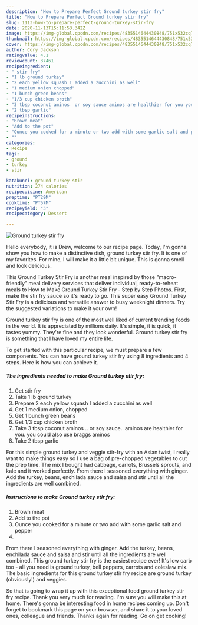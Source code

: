 ```yaml
---
description: "How to Prepare Perfect Ground turkey stir fry"
title: "How to Prepare Perfect Ground turkey stir fry"
slug: 1113-how-to-prepare-perfect-ground-turkey-stir-fry
date: 2020-11-13T15:11:53.342Z
image: https://img-global.cpcdn.com/recipes/4835514644430848/751x532cq70/ground-turkey-stir-fry-recipe-main-photo.jpg
thumbnail: https://img-global.cpcdn.com/recipes/4835514644430848/751x532cq70/ground-turkey-stir-fry-recipe-main-photo.jpg
cover: https://img-global.cpcdn.com/recipes/4835514644430848/751x532cq70/ground-turkey-stir-fry-recipe-main-photo.jpg
author: Cory Jackson
ratingvalue: 4.1
reviewcount: 37461
recipeingredient:
- " stir fry"
- "1 lb ground turkey"
- "2 each yellow squash I added a zucchini as well"
- "1 medium onion chopped"
- "1 bunch green beans"
- "1/3 cup chicken broth"
- "3 tbsp coconut aminos  or soy sauce aminos are healthier for you you could also use braggs aminos"
- "2 tbsp garlic"
recipeinstructions:
- "Brown meat"
- "Add to the pot"
- "Ounce you cooked for a minute or two add with some garlic salt and pepper"
- ""
categories:
- Recipe
tags:
- ground
- turkey
- stir

katakunci: ground turkey stir 
nutrition: 274 calories
recipecuisine: American
preptime: "PT29M"
cooktime: "PT57M"
recipeyield: "3"
recipecategory: Dessert

---
```



![Ground turkey stir fry](https://img-global.cpcdn.com/recipes/4835514644430848/751x532cq70/ground-turkey-stir-fry-recipe-main-photo.jpg)

Hello everybody, it is Drew, welcome to our recipe page. Today, I'm gonna show you how to make a distinctive dish, ground turkey stir fry. It is one of my favorites. For mine, I will make it a little bit unique. This is gonna smell and look delicious.

This Ground Turkey Stir Fry is another meal inspired by those &#34;macro-friendly&#34; meal delivery services that deliver individual, ready-to-reheat meals to How to Make Ground Turkey Stir Fry - Step by Step Photos. First, make the stir fry sauce so it&#39;s ready to go. This super easy Ground Turkey Stir Fry is a delicious and versatile answer to busy weeknight dinners. Try the suggested variations to make it your own!

Ground turkey stir fry is one of the most well liked of current trending foods in the world. It is appreciated by millions daily. It's simple, it is quick, it tastes yummy. They're fine and they look wonderful. Ground turkey stir fry is something that I have loved my entire life.


To get started with this particular recipe, we must prepare a few components. You can have ground turkey stir fry using 8 ingredients and 4 steps. Here is how you can achieve it.

<!--inarticleads1-->

##### The ingredients needed to make Ground turkey stir fry:

1. Get  stir fry
1. Take 1 lb ground turkey
1. Prepare 2 each yellow squash I added a zucchini as well
1. Get 1 medium onion, chopped
1. Get 1 bunch green beans
1. Get 1/3 cup chicken broth
1. Take 3 tbsp coconut aminos .. or soy sauce.. aminos are healthier for you. you could also use braggs aminos
1. Take 2 tbsp garlic


For this simple ground turkey and veggie stir-fry with an Asian twist, I really want to make things easy so I use a bag of pre-chopped vegetables to cut the prep time. The mix I bought had cabbage, carrots, Brussels sprouts, and kale and it worked perfectly. From there I seasoned everything with ginger. Add the turkey, beans, enchilada sauce and salsa and stir until all the ingredients are well combined. 

<!--inarticleads2-->

##### Instructions to make Ground turkey stir fry:

1. Brown meat
1. Add to the pot
1. Ounce you cooked for a minute or two add with some garlic salt and pepper
1. 


From there I seasoned everything with ginger. Add the turkey, beans, enchilada sauce and salsa and stir until all the ingredients are well combined. This ground turkey stir fry is the easiest recipe ever! It&#39;s low carb too - all you need is ground turkey, bell peppers, carrots and coleslaw mix. The basic ingredients for this ground turkey stir fry recipe are ground turkey (obviously!) and veggies. 

So that is going to wrap it up with this exceptional food ground turkey stir fry recipe. Thank you very much for reading. I'm sure you will make this at home. There's gonna be interesting food in home recipes coming up. Don't forget to bookmark this page on your browser, and share it to your loved ones, colleague and friends. Thanks again for reading. Go on get cooking!

